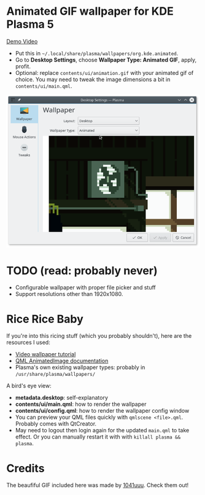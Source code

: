 # Animated GIF wallpaper for KDE Plasma 5

[Demo Video](https://youtu.be/sGenByoaOpo)

- Put this in `~/.local/share/plasma/wallpapers/org.kde.animated`.
- Go to **Desktop Settings**, choose **Wallpaper Type: Animated GIF**, apply, profit.
- Optional: replace `contents/ui/animation.gif` with your animated gif of choice. You may need to
  tweak the image dimensions a bit in `contents/ui/main.qml`.

![Plasma Desktop Settings](settings.png)

# TODO (read: probably never)

- Configurable wallpaper with proper file picker and stuff
- Support resolutions other than 1920x1080.

# Rice Rice Baby

If you're into this ricing stuff (which you probably shouldn't), here are the resources I used:

- [Video wallpaper tutorial](https://forum.kde.org/viewtopic.php?f=17&t=128820)
- [QML AnimatedImage documentation](http://doc.qt.io/qt-5/qml-qtquick-animatedimage.html)
- Plasma's own existing wallpaper types: probably in `/usr/share/plasma/wallpapers/`

A bird's eye view:

- **metadata.desktop**: self-explanatory
- **contents/ui/main.qml**: how to render the wallpaper
- **contents/ui/config.qml**: how to render the wallpaper config window
- You can preview your QML files quickly with `qmlscene <file>.qml`. Probably comes with QtCreator.
- May need to logout then login again for the updated `main.qml` to take effect. Or you can
  manually restart it with with `killall plasma && plasma`.

# Credits

The beaufiful GIF included here was made by [1041uuu](https://www.patreon.com/1041uuu). Check them
out!
